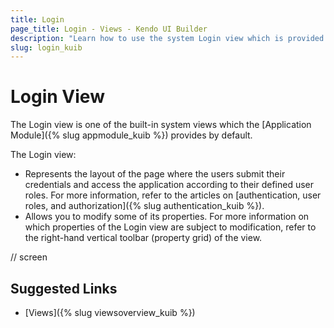 ```yaml
---
title: Login
page_title: Login - Views - Kendo UI Builder
description: "Learn how to use the system Login view which is provided by the Kendo UI Builder tool for creating and managing Angular and AngularJS-based web applications."
slug: login_kuib
---
```


# Login View

The Login view is one of the built-in system views which the [Application Module]({% slug appmodule_kuib %}) provides by default.

The Login view:

* Represents the layout of the page where the users submit their credentials and access the application according to their defined user roles. For more information, refer to the articles on [authentication, user roles, and authorization]({% slug authentication_kuib %}).  
* Allows you to modify some of its properties. For more information on which properties of the Login view are subject to modification, refer to the right-hand vertical toolbar (property grid) of the view.

// screen

## Suggested Links

* [Views]({% slug viewsoverview_kuib %})
